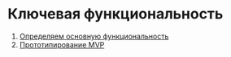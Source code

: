 # Ключевая функциональность

1. [Определяем основную функциональность](./definition/index.md)
2. [Прототипирование MVP](./mvp-prototyping/index.md)

